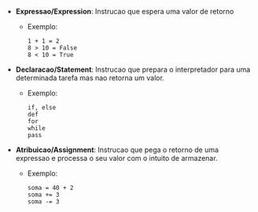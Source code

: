 - **Expressao/Expression**: Instrucao que espera uma valor de retorno
    - Exemplo:
      ```
      1 + 1 = 2
      8 > 10 = False
      8 < 10 = True
      ```

- **Declaracao/Statement**: Instrucao que prepara o interpretador para uma determinada tarefa mas nao retorna um valor.
    - Exemplo:
      ```
      if, else
      def
      for
      while
      pass
      ```
      
- **Atribuicao/Assignment**: Instrucao que pega o retorno de uma expressao e processa o seu valor com o intuito de armazenar.
    - Exemplo:
      ```
      soma = 40 + 2
      soma += 3
      soma -= 3
      ```